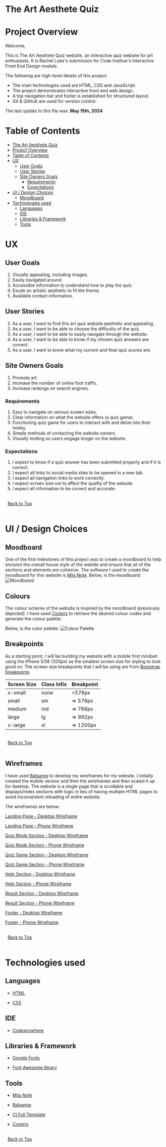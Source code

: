 # The Art Aesthete Quiz

<!--[Am I responsive - Art Quiz](docs/XXX.png) -->

# Project Overview

Welcome,

This is The Art Aesthete Quiz website, an interactive quiz website for art enthusiasts. It is Rachel Luke's submission for Code Institue's Interactive Front End Design module.

The following are high-level details of this project:

- The main technologies used are HTML, CSS and JavaScript.
- The project demonstrates interactive front end web design.
- A top navigation bar and footer is established for structured layout.
- Git & GitHub are used for version control.
<!-- - Any external code sources used in the project are clearly identified in the code itself and in this README.md file
- The final version has been deployed via GitHub Pages. -->

The last update to this file was: **May 15th, 2024**

# Table of Contents

- [The Art Aesthete Quiz](#the-art-aesthete-quiz)
- [Project Overview](#project-overview)
- [Table of Contents](#table-of-contents)
- [UX](#ux)
  - [User Goals](#user-goals)
  - [User Stories](#user-stories)
  - [Site Owners Goals](#site-owners-goals)
    - [Requirements](#requirements)
    - [Expectations](#expectations)
- [UI / Design Choices](#ui-design-choices)
  - [Moodboard](#moodboard)
- [Technologies used](#technologies-used)
  - [Languages](#languages)
  - [IDE](#ide)
  - [Libraries \& Framework](#libraries--framework)
  - [Tools](#tools)

# UX

## User Goals

1. Visually appealing, including images.
2. Easily navigated around.
3. Accessible information to understand how to play the quiz.
4. Exude an artistic aesthetic to fit the theme.
5. Available contact information.

## User Stories

1. As a user, I want to find this art quiz website aesthetic and appealing. 
2. As a user, I want to be able to choose the difficulty of the quiz.
3. As a user, I want to be able to easily navigate through the website.
4. As a user, I want to be able to know if my chosen quiz answers are correct.
5. As a user, I want to know what my current and final quiz scores are.

## Site Owners Goals

1. Promote art.
2. Increase the number of online foot traffic.
3. Increase rankings on search engines.

### Requirements

1. Easy to navigate on various screen sizes.
2. Clear information on what the website offers (a quiz game).
3. Functioning quiz game for users to interact with and delve into their hobby.
4. Simple methods of contacting the website owners.
5. Visually inviting so users engage longer on the website.
  
### Expectations

1. I expect to know if a quiz answer has been submitted properly and if it is correct.
2. I expect all links to social media sites to be opened in a new tab.
3. I expect all navigation links to work correctly.
4. I expect screen size not to affect the quality of the website.
5. I expect all information to be correct and accurate.

\
&nbsp;
[Back to Top](#table-of-contents)
\
&nbsp;

# UI / Design Choices

## Moodboard

One of the first milestones of this project was to create a moodboard to help envision the overall house style of the webiite and ensure that all of the sections and elements are cohesive. The software I used to create the moodboard for this website is [Mila Note](https://milanote.com/ "Mila Note").
Below, is the moodboard:
![Moodboard](docs/moodboard.png)

## Colours

The colour scheme of the website is inspired by the moodboard (previously depicted). I have used [Coolers](https://coolors.co/ "coolers") to retrieve the desired colour codes and generate the colour palette.

Below, is the color palette:
![Colour Palette](docs/colour-palette.png)

## Breakpoints

As a starting point, I will be building my website with a mobile first mindset using the iPhone 5/SE (320px) as the smallest screen size for styling to look good on. The screen size breakpoints that I will be using are from [Bootstrap breakpoints](https://getbootstrap.com/docs/5.0/layout/breakpoints/ "Bootstrap").

| Screen Size | Class Infix | Breakpoint |
| ----------- | ----------- | ---------- |
| x-small     | none        | <576px     |
| small       | sm          | => 576px   |
| medium      | md          | => 768px   |
| large       | lg          | => 992px   |
| x-large     | xl          | => 1200px  |

\
&nbsp;
[Back to Top](#table-of-contents)
\
&nbsp;

## Wireframes

I have used [Balsamiq](https://balsamiq.com/wireframes/ "Balsamiq") to develop my wireframes for my website. I initially created the mobile version and then the wireframes and then scaled it up for desktop. The website is a single page that is scrollable and displays/hides sections with logic in lieu of having multiple HTML pages to avoid inconvenient reloading of entire website.

The wireframes are below:

[Landing Page - Desktop Wireframe](docs/wireframes/launchView-desktop.png "home desktop wireframe")

[Landing Page - Phone Wireframe](docs/wireframes/launchView-mobile.png "home phone wireframe")

[Quiz Mode Section - Desktop Wireframe](docs/wireframes/quizModeView-desktop.png "mode desktop wireframe")

[Quiz Mode Section - Phone Wireframe](docs/wireframes/quizModeView-mobile.png "mode phone wireframe")

[Quiz Game Section - Desktop Wireframe](docs/wireframes/quizView-desktop.png "quiz desktop wireframe")

[Quiz Game Section - Phone Wireframe](docs/wireframes/quizView-mobile.png "quiz phone wireframe")

[Help Section - Desktop Wireframe](docs/wireframes/helpView-desktop.png "help desktop wireframe")

[Help Section - Phone Wireframe](docs/wireframes/helpView-mobile.png "help phone wireframe")

[Result Section - Desktop Wireframe](docs/wireframes/resultView-desktop.png "result desktop wireframe")

[Result Section - Phone Wireframe](docs/wireframes/resultView-mobile.png "result phone wireframe")

[Footer - Desktop Wireframe](docs/wireframes/footer-desktop.png "footer desktop wireframe")

[Footer - Phone Wireframe](docs/wireframes/footer-mobile.png "footer phone wireframe")

\
&nbsp;
[Back to Top](#table-of-contents)
\
&nbsp;

# Technologies used

## Languages

- [HTML](https://en.wikipedia.org/wiki/HTML "HTML")
  
- [CSS](https://en.wikipedia.org/wiki/CSS "CSS")

<!--TODO: add Java-->

## IDE

- [Codeanywhere](https://codeanywhere.com/ "Codeanywhere")

## Libraries & Framework

- [Google Fonts](https://fonts.google.com/ "Google Fonts")
  
- [Font Awesome library](https://fontawesome.com/ "Font Awesome")

## Tools

- [Mila Note](https://milanote.com/ "Mila Note")
  
- [Balsamiq](https://balsamiq.com/wireframes/ "Balsamiq")

- [CI Full Template](https://github.com/Code-Institute-Org/ci-full-template "CI Full Template")
  
- [Coolers](https://coolors.co/ "coolers")
  
<!-- - [Am I Responsive](https://ui.dev/amiresponsive "am i responsive") -->

<!-- 
- [W3C HTML Validation Service](https://validator.w3.org/ "W3C HTML")
  
- [W3C CSS Validation Service](https://jigsaw.w3.org/css-validator/ "W3C CSS")

TODO Add Java validation Service -->

\
&nbsp;
[Back to Top](#table-of-contents)
\
&nbsp;